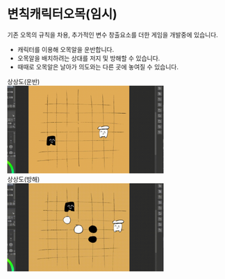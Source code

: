 # 변칙캐릭터오목(임시)
 기존 오목의 규칙을 차용, 추가적인 변수 창출요소를 더한 게임을 개발중에 있습니다. 
 * 캐릭터를 이용해 오목알을 운반합니다.
 * 오목알을 배치하려는 상대를 저지 및 방해할 수 있습니다.
 * 때때로 오목알은 날아가 의도와는 다른 곳에 놓여질 수 있습니다.

상상도(운반)   
<img src="./Image/변칙캐릭터오목_운반.gif"  width="360px">   
상상도(방해)   
<img src="./Image/변칙캐릭터오목_방해.gif"  width="360px">   

